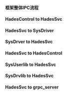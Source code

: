 #### 框架整体IPC流程


#### HadesControl to HadesSvc

#### HadesSvc to SysDriver

#### SysDrver to HadesSvc

#### HadesSvc to HadesControl

#### SysUserlib to HadesSvc

#### SysDrvlib to HadesSvc

#### HadesSvc to grpc_server
